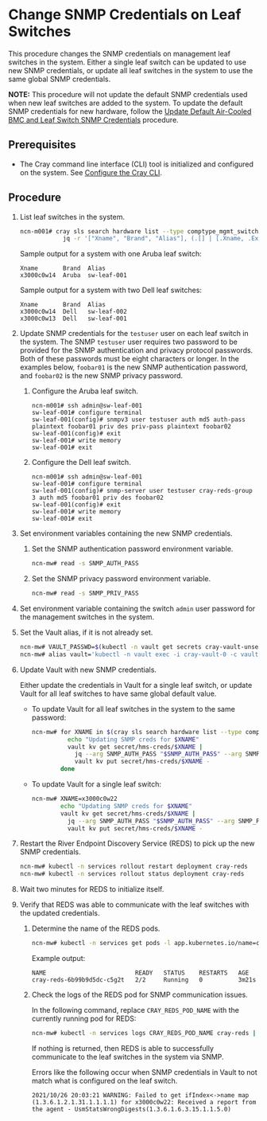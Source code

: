# Change SNMP Credentials on Leaf Switches

This procedure changes the SNMP credentials on management leaf switches in the system. Either a single leaf switch can be updated to use new SNMP credentials, or update all leaf switches in the system to use the same global SNMP credentials.

**NOTE:** This procedure will not update the default SNMP credentials used when new leaf switches are added to the system. To update the default SNMP credentials for new hardware, follow
the [Update Default Air-Cooled BMC and Leaf Switch SNMP Credentials](Update_Default_Air-Cooled_BMC_and_Leaf_Switch_SNMP_Credentials.md) procedure.

## Prerequisites

- The Cray command line interface \(CLI\) tool is initialized and configured on the system. See [Configure the Cray CLI](../configure_cray_cli.md).

## Procedure

1. List leaf switches in the system.

    ```bash
    ncn-m001# cray sls search hardware list --type comptype_mgmt_switch --format json |
                jq -r '["Xname", "Brand", "Alias"], (.[] | [.Xname, .ExtraProperties.Brand, .ExtraProperties.Aliases[0]]) | @tsv' | column -t
    ```

    Sample output for a system with one Aruba leaf switch:

    ```text
    Xname       Brand  Alias
    x3000c0w14  Aruba  sw-leaf-001
    ```

    Sample output for a system with two Dell leaf switches:

    ```text
    Xname       Brand  Alias
    x3000c0w14  Dell   sw-leaf-002
    x3000c0w13  Dell   sw-leaf-001
    ```

1. Update SNMP credentials for the `testuser` user on each leaf switch in the system. The SNMP `testuser` user requires two
   password to be provided for the SNMP authentication and privacy protocol passwords. Both of these passwords must be eight
   characters or longer. In the examples below, `foobar01` is the new SNMP authentication password, and `foobar02` is the
   new SNMP privacy password.

    1. Configure the Aruba leaf switch.

        ```console
        ncn-m001# ssh admin@sw-leaf-001
        sw-leaf-001# configure terminal
        sw-leaf-001(config)# snmpv3 user testuser auth md5 auth-pass plaintext foobar01 priv des priv-pass plaintext foobar02
        sw-leaf-001(config)# exit
        sw-leaf-001# write memory
        sw-leaf-001# exit
        ```

    1. Configure the Dell leaf switch.

        ```console
        ncn-m001# ssh admin@sw-leaf-001
        sw-leaf-001# configure terminal
        sw-leaf-001(config)# snmp-server user testuser cray-reds-group 3 auth md5 foobar01 priv des foobar02
        sw-leaf-001(config)# exit
        sw-leaf-001# write memory
        sw-leaf-001# exit
        ```

1. Set environment variables containing the new SNMP credentials.

    1. Set the SNMP authentication password environment variable.

        ```bash
        ncn-mw# read -s SNMP_AUTH_PASS
        ```

    1. Set the SNMP privacy password environment variable.

        ```bash
        ncn-mw# read -s SNMP_PRIV_PASS
        ```

1. Set environment variable containing the switch `admin` user password for the management switches in the system.

1. Set the Vault alias, if it is not already set.

    ```bash
    ncn-mw# VAULT_PASSWD=$(kubectl -n vault get secrets cray-vault-unseal-keys -o json | jq -r '.data["vault-root"]' |  base64 -d)
    ncn-mw# alias vault='kubectl -n vault exec -i cray-vault-0 -c vault -- env VAULT_TOKEN="$VAULT_PASSWD" VAULT_ADDR=http://127.0.0.1:8200 VAULT_FORMAT=json vault'
    ```

1. Update Vault with new SNMP credentials.

    Either update the credentials in Vault for a single leaf switch, or update Vault for all leaf switches to have same global default value.

    - To update Vault for all leaf switches in the system to the same password:

        ```bash
        ncn-mw# for XNAME in $(cray sls search hardware list --type comptype_mgmt_switch --format json | jq -r .[].Xname); do
                  echo "Updating SNMP creds for $XNAME"
                  vault kv get secret/hms-creds/$XNAME |
                    jq --arg SNMP_AUTH_PASS "$SNMP_AUTH_PASS" --arg SNMP_PRIV_PASS "$SNMP_PRIV_PASS" '.data | .SNMPAuthPass=$SNMP_AUTH_PASS | .SNMPPrivPass=$SNMP_PRIV_PASS' |
                    vault kv put secret/hms-creds/$XNAME -
                done
        ```

    - To update Vault for a single leaf switch:

        ```bash
        ncn-mw# XNAME=x3000c0w22
                echo "Updating SNMP creds for $XNAME"
                vault kv get secret/hms-creds/$XNAME |
                  jq --arg SNMP_AUTH_PASS "$SNMP_AUTH_PASS" --arg SNMP_PRIV_PASS "$SNMP_PRIV_PASS" '.data | .SNMPAuthPass=$SNMP_AUTH_PASS | .SNMPPrivPass=$SNMP_PRIV_PASS' |
                  vault kv put secret/hms-creds/$XNAME -
        ```

1. Restart the River Endpoint Discovery Service (REDS) to pick up the new SNMP credentials.

    ```bash
    ncn-mw# kubectl -n services rollout restart deployment cray-reds
    ncn-mw# kubectl -n services rollout status deployment cray-reds
    ```

1. Wait two minutes for REDS to initialize itself.

1. Verify that REDS was able to communicate with the leaf switches with the updated credentials.

    1. Determine the name of the REDS pods.

        ```bash
        ncn-mw# kubectl -n services get pods -l app.kubernetes.io/name=cray-reds
        ```

        Example output:

        ```text
        NAME                         READY   STATUS    RESTARTS   AGE
        cray-reds-6b99b9d5dc-c5g2t   2/2     Running   0          3m21s
        ```

    1. Check the logs of the REDS pod for SNMP communication issues.

        In the following command, replace `CRAY_REDS_POD_NAME` with the currently running pod for REDS:

        ```bash
        ncn-mw# kubectl -n services logs CRAY_REDS_POD_NAME cray-reds | grep "Failed to get ifIndex<->name map"
        ```

        If nothing is returned, then REDS is able to successfully communicate to the leaf switches in the system via SNMP.

        Errors like the following occur when SNMP credentials in Vault to not match what is configured on the leaf switch.

        ```text
        2021/10/26 20:03:21 WARNING: Failed to get ifIndex<->name map (1.3.6.1.2.1.31.1.1.1.1) for x3000c0w22: Received a report from the agent - UsmStatsWrongDigests(1.3.6.1.6.3.15.1.1.5.0)
        ```
